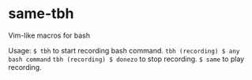 # same-tbh
Vim-like macros for bash

Usage:
`$ tbh` to start recording bash command.
`tbh (recording) $ any bash command`
`tbh (recording) $ donezo` to stop recording.
`$ same` to play recording.
